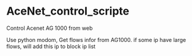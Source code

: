 # AceNet_control_scripte
Control Acenet AG 1000  from web


Use python modom, Get flows infor from AG1000. if some ip have large flows, will add this ip to block ip list

